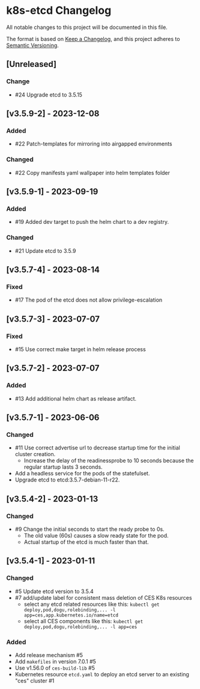 # k8s-etcd Changelog
All notable changes to this project will be documented in this file.

The format is based on [Keep a Changelog](https://keepachangelog.com/en/1.0.0/),
and this project adheres to [Semantic Versioning](https://semver.org/spec/v2.0.0.html).

## [Unreleased]
### Change
- #24 Upgrade etcd to 3.5.15

## [v3.5.9-2] - 2023-12-08
### Added
- #22 Patch-templates for mirroring into airgapped environments
### Changed
- #22 Copy manifests yaml wallpaper into helm templates folder

## [v3.5.9-1] - 2023-09-19
### Added
- #19 Added dev target to push the helm chart to a dev registry.

### Changed
- #21 Update etcd to 3.5.9

## [v3.5.7-4] - 2023-08-14
### Fixed
- #17 The pod of the etcd does not allow privilege-escalation

## [v3.5.7-3] - 2023-07-07
### Fixed
- #15 Use correct make target in helm release process

## [v3.5.7-2] - 2023-07-07
### Added
- #13 Add additional helm chart as release artifact.

## [v3.5.7-1] - 2023-06-06
### Changed
- #11 Use correct advertise url to decrease startup time for the initial cluster creation.
  - Increase the delay of the readinessprobe to 10 seconds because the regular startup lasts 3 seconds.
- Add a headless service for the pods of the statefulset.
- Upgrade etcd to etcd:3.5.7-debian-11-r22.

## [v3.5.4-2] - 2023-01-13
### Changed
- #9 Change the initial seconds to start the ready probe to 0s.
  -  The old value (60s) causes a slow ready state for the pod.
  -  Actual startup of the etcd is much faster than that.

## [v3.5.4-1] - 2023-01-11
### Changed
- #5 Update etcd version to 3.5.4
- #7 add/update label for consistent mass deletion of CES K8s resources
   - select any etcd related resources like this: `kubectl get deploy,pod,dogu,rolebinding,... -l app=ces,app.kubernetes.io/name=etcd`
   - select all CES components like this: `kubectl get deploy,pod,dogu,rolebinding,... -l app=ces`
  
### Added
- Add release mechanism #5
- Add `makefiles` in version 7.0.1 #5
- Use v1.56.0 of `ces-build-lib` #5
- Kubernetes resource `etcd.yaml` to deploy an etcd server to an existing "ces" cluster #1